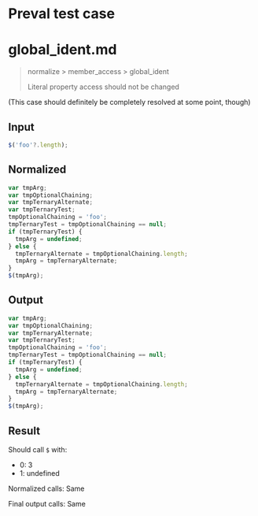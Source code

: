 # Preval test case

# global_ident.md

> normalize > member_access > global_ident
>
> Literal property access should not be changed

(This case should definitely be completely resolved at some point, though)

## Input

`````js filename=intro
$('foo'?.length);
`````

## Normalized

`````js filename=intro
var tmpArg;
var tmpOptionalChaining;
var tmpTernaryAlternate;
var tmpTernaryTest;
tmpOptionalChaining = 'foo';
tmpTernaryTest = tmpOptionalChaining == null;
if (tmpTernaryTest) {
  tmpArg = undefined;
} else {
  tmpTernaryAlternate = tmpOptionalChaining.length;
  tmpArg = tmpTernaryAlternate;
}
$(tmpArg);
`````

## Output

`````js filename=intro
var tmpArg;
var tmpOptionalChaining;
var tmpTernaryAlternate;
var tmpTernaryTest;
tmpOptionalChaining = 'foo';
tmpTernaryTest = tmpOptionalChaining == null;
if (tmpTernaryTest) {
  tmpArg = undefined;
} else {
  tmpTernaryAlternate = tmpOptionalChaining.length;
  tmpArg = tmpTernaryAlternate;
}
$(tmpArg);
`````

## Result

Should call `$` with:
 - 0: 3
 - 1: undefined

Normalized calls: Same

Final output calls: Same
